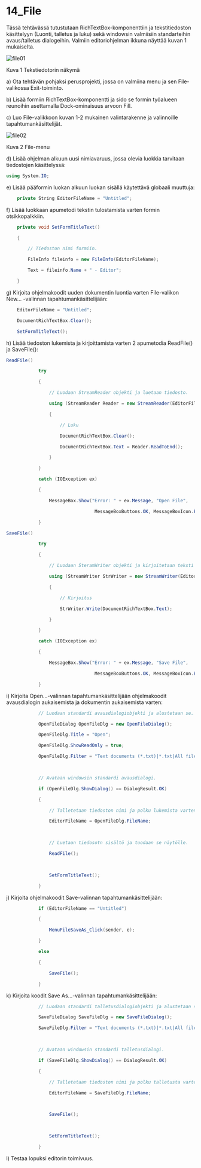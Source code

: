 # 14_File

Tässä tehtävässä tutustutaan RichTextBox-komponenttiin ja tekstitiedoston käsittelyyn (Luonti, talletus ja luku) sekä windowsin valmiisiin standarteihin avaus/talletus dialogeihin. Valmiin editoriohjelman ikkuna näyttää kuvan 1 mukaiselta. 


![file01](https://github.com/Gradia-Ohjelmistokehitys-k2022/graafiset-kayttoliittymat-pohja/blob/main/14_File/kuvat/file01.png)

Kuva 1 Tekstiedotorin näkymä


a) Ota tehtävän pohjaksi perusprojekti, jossa on valmiina menu ja sen File-valikossa Exit-toiminto. 

                   

b) Lisää formiin RichTextBox-komponentti ja sido se formin työalueen reunoihin asettamalla Dock-ominaisuus arvoon Fill. 

  
c) Luo File-valikkoon kuvan 1-2 mukainen valintarakenne ja valinnoille tapahtumankäsittelijät. 

![file02](https://github.com/Gradia-Ohjelmistokehitys-k2022/graafiset-kayttoliittymat-pohja/blob/main/14_File/kuvat/file02.png)

Kuva 2 File-menu

d) Lisää ohjelman alkuun uusi nimiavaruus, jossa olevia luokkia tarvitaan tiedostojen käsittelyssä: 

```c#
using System.IO; 
```

e) Lisää pääformin luokan alkuun luokan sisällä käytettävä globaali muuttuja: 
```c#
    private String EditorFileName = "Untitled"; 
```

f) Lisää luokkaan apumetodi tekstin tulostamista varten formin otsikkopalkkiin. 

```c#
    private void SetFormTitleText() 

    { 

        // Tiedoston nimi formiin. 

        FileInfo fileinfo = new FileInfo(EditorFileName); 

        Text = fileinfo.Name + " - Editor";           

    } 
```
g) Kirjoita ohjelmakoodit uuden dokumentin luontia varten File-valikon New... -valinnan tapahtumankäsittelijään: 

```c#
    EditorFileName = "Untitled"; 

    DocumentRichTextBox.Clear(); 

    SetFormTitleText(); 

```

  

h) Lisää tiedoston lukemista ja kirjoittamista varten 2 apumetodia ReadFile() ja SaveFile(): 

  
```c#
ReadFile() 

            try 

            { 

                // Luodaan StreamReader objekti ja luetaan tiedosto. 

                using (StreamReader Reader = new StreamReader(EditorFileName)) 

                { 

                    // Luku 

                    DocumentRichTextBox.Clear(); 

                    DocumentRichTextBox.Text = Reader.ReadToEnd(); 

                } 

            } 

            catch (IOException ex) 

            { 

                MessageBox.Show("Error: " + ex.Message, "Open File", 

                                 MessageBoxButtons.OK, MessageBoxIcon.Exclamation); 

            } 

SaveFile() 

            try 

            { 

                // Luodaan SteramWriter objekti ja kirjoitetaan teksti tiedostoon. 

                using (StreamWriter StrWriter = new StreamWriter(EditorFileName)) 

                { 

                    // Kirjoitus 

                    StrWriter.Write(DocumentRichTextBox.Text); 

                } 

            } 

            catch (IOException ex) 

            { 

                MessageBox.Show("Error: " + ex.Message, "Save File", 

                                 MessageBoxButtons.OK, MessageBoxIcon.Exclamation); 

            } 
```
i) Kirjoita Open...-valinnan tapahtumankäsittelijään ohjelmakoodit avausdialogin aukaisemista ja dokumentin aukaisemista varten: 
```c#
            // Luodaan standardi avausdialogiobjekti ja alustetaan se. 

            OpenFileDialog OpenFileDlg = new OpenFileDialog(); 

            OpenFileDlg.Title = "Open"; 

            OpenFileDlg.ShowReadOnly = true; 

            OpenFileDlg.Filter = "Text documents (*.txt)|*.txt|All files|*.*"; 

  

            // Avataan windowsin standardi avausdialogi. 

            if (OpenFileDlg.ShowDialog() == DialogResult.OK) 

            { 

                // Talletetaan tiedoston nimi ja polku lukemista varten. 

                EditorFileName = OpenFileDlg.FileName; 

  

                // Luetaan tiedosotn sisältö ja tuodaan se näytölle. 

                ReadFile(); 

  

                SetFormTitleText(); 

            }         
```
j) Kirjoita ohjelmakoodit Save-valinnan tapahtumankäsittelijään: 

```c#
            if (EditorFileName == "Untitled") 

            { 

                MenuFileSaveAs_Click(sender, e); 

            } 

            else 

            { 

                SaveFile(); 

            }       
```
k) Kirjoita koodit Save As...-valinnan tapahtumankäsittelijään: 

```c#
            // Luodaan standardi talletusdialogiobjekti ja alustetaan se. 

            SaveFileDialog SaveFileDlg = new SaveFileDialog(); 

            SaveFileDlg.Filter = "Text documents (*.txt)|*.txt|All files|*.*"; 

  

            // Avataan windowsin standardi talletusdialogi. 

            if (SaveFileDlg.ShowDialog() == DialogResult.OK) 

            { 

                // Talletetaan tiedoston nimi ja polku talletusta varten. 

                EditorFileName = SaveFileDlg.FileName; 

  

                SaveFile(); 

  

                SetFormTitleText(); 

            }          
```
l) Testaa lopuksi editorin toimivuus. 

 

